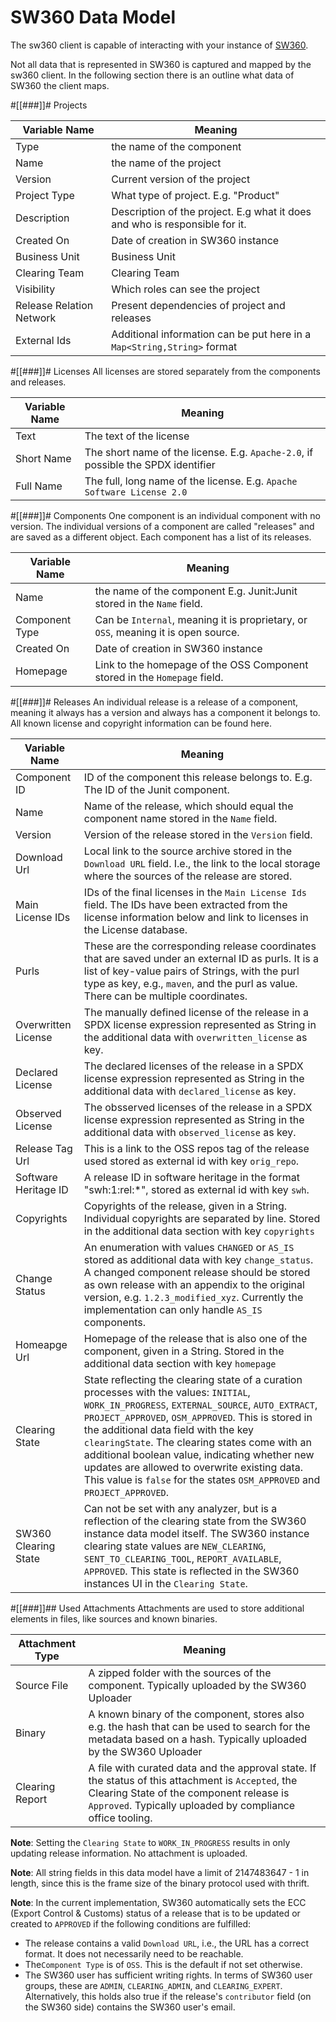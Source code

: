 [//]: # (Copyright Bosch.IO GmbH 2020)
[//]: # (This program and the accompanying materials are made)
[//]: # (available under the terms of the Eclipse Public License 2.0)
[//]: # (which is available at https://www.eclipse.org/legal/epl-2.0/)
[//]: # (SPDX-License-Identifier: EPL-2.0)
# SW360 Data Model

The sw360 client is capable of interacting with your instance of [SW360](https://www.eclipse.org/sw360/).

Not all data that is represented in SW360 is captured and mapped by the sw360 client. 
In the following section there is an outline what data of SW360 the client maps.

#[[###]]# Projects
  
  | Variable Name            | Meaning                                                                    |
  |--------------------------|----------------------------------------------------------------------------|
  | Type                     | the name of the component                                                  |
  | Name                     | the name of the project                                                    |
  | Version                  | Current version of the project                                             |
  | Project Type             | What type of project. E.g. "Product"                                       |
  | Description              | Description of the project. E.g what it does and who is responsible for it.|
  | Created On               | Date of creation in SW360 instance                                         |
  | Business Unit            | Business Unit                                                              |
  | Clearing Team            | Clearing Team                                                              |
  | Visibility               | Which roles can see the project                                            |
  | Release Relation Network | Present dependencies of project and releases                               |
  | External Ids             | Additional information can be put here in a `Map<String,String>` format    |

#[[###]]# Licenses
 All licenses are stored separately from the components and releases.

  | Variable Name         | Meaning                       |
  |-----------------------|-------------------------------|
  | Text | The text of the license |
  | Short Name | The short name of the license. E.g. `Apache-2.0`, if possible the SPDX identifier |
  | Full Name | The full, long name of the license. E.g. `Apache Software License 2.0` |
 
#[[###]]# Components
 One component is an individual component with no version.
 The individual versions of a component are called "releases" and are saved as a different object.
 Each component has a list of its releases.

 | Variable Name         | Meaning                       |
 |-----------------------|-------------------------------|
 | Name | the name of the component E.g. Junit:Junit stored in the `Name` field. |
 | Component Type| Can be `Internal`, meaning it is proprietary, or `OSS`, meaning it is open source. |
 | Created On| Date of creation in SW360 instance |
 | Homepage| Link to the homepage of the OSS Component stored in the `Homepage` field. |
 
#[[###]]# Releases
 An individual release is a release of a component, meaning it always has a version and always has a component it belongs to.
 All known license and copyright information can be found here.

  | Variable Name         | Meaning                       |
  |-----------------------|-------------------------------|
  | Component ID | ID of the component this release belongs to. E.g. The ID of the Junit component. |
  | Name | Name of the release, which should equal the component name stored in the `Name` field. |
  | Version | Version of the release stored in the `Version` field. |
  | Download Url | Local link to the source archive stored in the `Download URL` field. I.e., the link to the local storage where the sources of the release are stored. |
  | Main License IDs | IDs of the final licenses in the `Main License Ids` field. The IDs have been extracted from the license information below and link to licenses in the License database. |
  | Purls | These are the corresponding release coordinates that are saved under an external ID as purls. It is a list of key-value pairs of Strings, with the purl type as key, e.g., `maven`, and the purl as value. There can be multiple coordinates. |
  | Overwritten License | The manually defined license of the release in a SPDX license expression represented as String in the additional data with `overwritten_license` as key. |
  | Declared License | The declared licenses of the release in a SPDX license expression represented as String in the additional data with `declared_license` as key. |
  | Observed License | The obsserved licenses of the release in a SPDX license expression  represented as String in the additional data with `observed_license` as key. |
  | Release Tag Url | This is a link to the OSS repos tag of the release used stored as external id with key `orig_repo`. |
  | Software Heritage ID | A release ID in software heritage in the format "swh:1:rel:*", stored as external id with key `swh`. |
  | Copyrights | Copyrights of the release, given in a String. Individual copyrights are separated by line. Stored in the additional data section with key `copyrights` |
  | Change Status | An enumeration with values `CHANGED` or `AS_IS` stored as additional data with key `change_status`. A changed component release should be stored as own release with an appendix to the original version, e.g. `1.2.3_modified_xyz`. Currently the implementation can only handle `AS_IS` components. |
  | Homeapge Url | Homepage of the release that is also one of the component, given in a String. Stored in the additional data section with key `homepage` |
  | Clearing State | State reflecting the clearing state of a curation processes with the values: `INITIAL`, `WORK_IN_PROGRESS`, `EXTERNAL_SOURCE`, `AUTO_EXTRACT`, `PROJECT_APPROVED`, `OSM_APPROVED`. This is stored in the additional data field with the key `clearingState`. The clearing states come with an additional boolean value, indicating whether new updates are allowed to overwrite existing data. This value is `false` for the states `OSM_APPROVED` and `PROJECT_APPROVED`.|
  | SW360 Clearing State | Can not be set with any analyzer, but is a reflection of the clearing state from the SW360 instance data model itself. The SW360 instance clearing state values are `NEW_CLEARING`, `SENT_TO_CLEARING_TOOL`, `REPORT_AVAILABLE`, `APPROVED`. This state is reflected in the SW360 instances UI in the `Clearing State`. |

#[[###]]## Used Attachments
 Attachments are used to store additional elements in files, like sources and known binaries.

  | Attachment Type       | Meaning                       |
  |-----------------------|-------------------------------|
  | Source File | A zipped folder with the sources of the component. Typically uploaded by the SW360 Uploader |
  | Binary | A known binary of the component, stores also e.g. the hash that can be used to search for the metadata based on a hash. Typically uploaded by the SW360 Uploader |
  | Clearing Report | A file with curated data and the approval state. If the status of this attachment is `Accepted`, the Clearing State of the component release is `Approved`. Typically uploaded by compliance office tooling. |
  
**Note**: Setting the `Clearing State` to `WORK_IN_PROGRESS` results in only updating release information. No attachment
is uploaded.

**Note**:
All string fields in this data model have a limit of 2147483647 - 1 in length, since this is the frame size of the binary protocol used with thrift.

**Note**:
In the current implementation, SW360 automatically sets the ECC (Export Control & Customs) status of a release that 
is to be updated or created to `APPROVED` if the following conditions are fulfilled:
* The release contains a valid `Download URL`, i.e., the URL has a correct format. It does not necessarily need to be 
reachable.
* The`Component Type` is of `OSS`. This is the default if not set otherwise.
* The SW360 user has sufficient writing rights. In terms of SW360 user groups, these are `ADMIN`, `CLEARING_ADMIN`, and
`CLEARING_EXPERT`. Alternatively, this holds also true if the release's `contributor` field (on the SW360 side)
contains the SW360 user's email.
